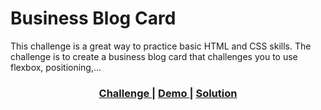 # Business Blog Card

This challenge is a great way to practice basic HTML and CSS skills. The challenge is to create a business blog card that challenges you to use flexbox, positioning,...

<div align="center">
  <h3>
    <a href="https://devchallenges.io/challenge/business-blog-card">
      Challenge
    </a>
    <span> | </span>
    <a href="https://aguirre-ivan.github.io/responsive-web-developer/business-blog-card/">
      Demo
    </a>
    <span> | </span>
    <a href="https://devchallenges.io/solution/4459">
      Solution
    </a>
  </h3>
</div>